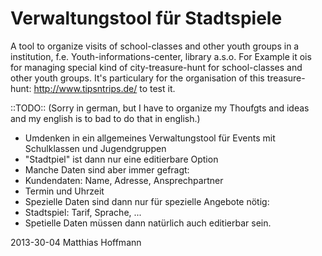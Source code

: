 Verwaltungstool für Stadtspiele
===============================

A tool to organize visits of school-classes and other youth groups in a institution, f.e. Youth-informations-center, library a.s.o.
For Example it ois for managing special kind of city-treasure-hunt for school-classes and other youth groups. 
It's particulary for the organisation of this treasure-hunt: <a href="http://www.tipsntrips.de/stadtspiel">http://www.tipsntrips.de/</a> to test it.


::TODO::
(Sorry in german, but I have to organize my Thoufgts and ideas and my english is to bad to do that in english.)

- Umdenken in ein allgemeines Verwaltungstool für Events mit Schulklassen und Jugendgruppen
 - "Stadtpiel" ist dann nur eine editierbare Option
 - Manche Daten sind aber immer gefragt:
  - Kundendaten: Name, Adresse, Ansprechpartner
  - Termin und Uhrzeit
 - Spezielle Daten sind dann nur für spezielle Angebote nötig:
  - Stadtspiel: Tarif, Sprache, ... 
 - Spetielle Daten müssen dann natürlich auch editierbar sein.


2013-30-04 Matthias Hoffmann
